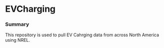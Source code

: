 # EVCharging

### Summary
This repository is used to pull EV Cahrging data from across North America using NREL.